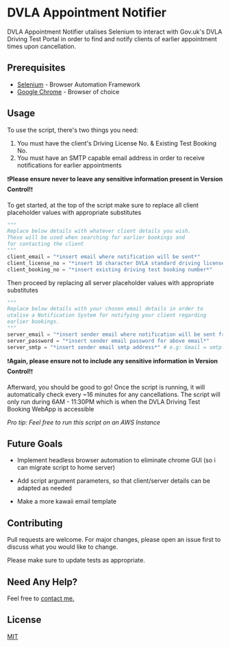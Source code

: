 # DVLA Appointment Notifier

DVLA Appointment Notifier utalises Selenium to interact with Gov.uk's DVLA Driving Test Portal in order to find and notify clients of earlier appointment times upon cancellation.

## Prerequisites
* [Selenium](https://www.selenium.dev) - Browser Automation Framework
* [Google Chrome](https://www.google.com/intl/en_uk/chrome/) - Browser of choice

## Usage
To use the script, there's two things you need:
1. You must have the client's Driving License No. & Existing Test Booking No.
2. You must have an SMTP capable email address in order to receive notifications for earlier appointments

❗**Please ensure never to leave any sensitive information present in Version Control!**❗

To get started, at the top of the script make sure to replace all client placeholder values with appropriate substitutes

```python
"""
Replace below details with whatever client details you wish.
These will be used when searching for earlier bookings and
for contacting the client
"""
client_email = "*insert email where notification will be sent*"
client_license_no = "*insert 16 character DVLA standard driving license number*"
client_booking_no = "*insert existing driving test booking number*"
```

Then proceed by replacing all server placeholder values with appropriate substitutes
```python
"""
Replace below details with your chosen email details in order to 
utalise a Notification System for notifying your client regarding
earlier bookings.
"""
server_email = "*insert sender email where notification will be sent from"
server_password = "*insert sender email password for above email*"
server_smtp = "*insert sender email smtp address*" # e.g: Gmail = smtp.gmail.com
```
❗**Again, please ensure not to include any sensitive information in Version Control!**❗

Afterward, you should be good to go! Once the script is running, it will automatically check every ~16 minutes for any cancellations. The script will only run during 6AM - 11:30PM which is when the DVLA Driving Test Booking WebApp is accessible

*Pro tip: Feel free to run this script on an AWS Instance*

## Future Goals
* Implement headless browser automation to eliminate chrome GUI (so i can migrate script to home server)

* Add script argument parameters, so that client/server details can be adapted as needed

* Make a more kawaii email template

## Contributing
Pull requests are welcome. For major changes, please open an issue first to discuss what you would like to change.

Please make sure to update tests as appropriate.

## Need Any Help?
Feel free to [contact me.](mailto:im@pengboi.com)

## License
[MIT](https://choosealicense.com/licenses/mit/)
